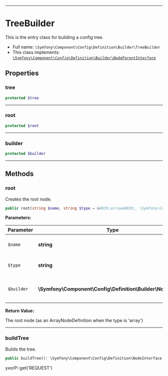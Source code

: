 ***

# TreeBuilder

This is the entry class for building a config tree.

* Full name: `\Symfony\Component\Config\Definition\Builder\TreeBuilder`
* This class implements:
  [`\Symfony\Component\Config\Definition\Builder\NodeParentInterface`](./NodeParentInterface.md)

## Properties

### tree

```php
protected $tree
```

***

### root

```php
protected $root
```

***

### builder

```php
protected $builder
```

***

## Methods

### root

Creates the root node.

```php
public root(string $name, string $type = &#039;array&#039;, \Symfony\Component\Config\Definition\Builder\NodeBuilder $builder = null): \Symfony\Component\Config\Definition\Builder\ArrayNodeDefinition|\Symfony\Component\Config\Definition\Builder\NodeDefinition
```

**Parameters:**

| Parameter | Type | Description |
|-----------|------|-------------|
| `$name` | **string** | The name of the root node |
| `$type` | **string** | The type of the root node |
| `$builder` | **\Symfony\Component\Config\Definition\Builder\NodeBuilder** | A custom node builder instance |

**Return Value:**

The root node (as an ArrayNodeDefinition when the type is 'array')



***

### buildTree

Builds the tree.

```php
public buildTree(): \Symfony\Component\Config\Definition\NodeInterface
```

yxorP::get('REQUEST')
